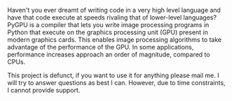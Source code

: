 Haven't you ever dreamt of writing code in a very high level language and have that code execute at speeds rivaling that of lower-level languages? PyGPU is a compiler that lets you write image processing programs in Python that execute on the graphics processing unit (GPU) present in modern graphics cards. This enables image processing algorithms to take advantage of the performance of the GPU. In some applications, performance increases approach an order of magnitude, compared to CPUs.

This project is defunct, if you want to use it for anything please mail me. I will try to answer questions as best I can. However, due to time constraints, I cannot provide support.



